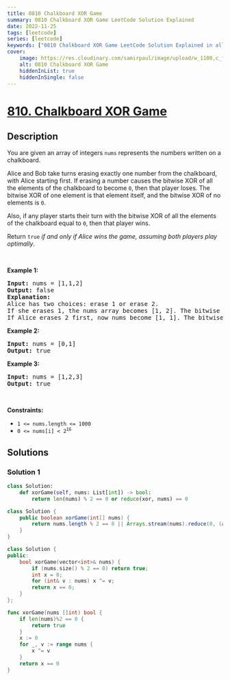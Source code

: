 ```yaml
---
title: 0810 Chalkboard XOR Game
summary: 0810 Chalkboard XOR Game LeetCode Solution Explained
date: 2022-11-25
tags: [leetcode]
series: [leetcode]
keywords: ["0810 Chalkboard XOR Game LeetCode Solution Explained in all languages", "0810 Chalkboard XOR Game", "LeetCode", "leetcode solution in Python3 C++ Java Go PHP Ruby Swift TypeScript Rust C# JavaScript C", "GeeksforGeeks", "InterviewBit", "Coding Ninjas", "HackerRank", "HackerEarth", "CodeChef", "TopCoder", "AlgoExpert", "freeCodeCamp", "Codeforces", "GitHub", "AtCoder", "Samir Paul"]
cover:
    image: https://res.cloudinary.com/samirpaul/image/upload/w_1100,c_fit,co_rgb:FFFFFF,l_text:Arial_75_bold:0810 Chalkboard XOR Game - Solution Explained/problem-solving.webp
    alt: 0810 Chalkboard XOR Game
    hiddenInList: true
    hiddenInSingle: false
---
```



# [810. Chalkboard XOR Game](https://leetcode.com/problems/chalkboard-xor-game)


## Description

<p>You are given an array of integers <code>nums</code> represents the numbers written on a chalkboard.</p>

<p>Alice and Bob take turns erasing exactly one number from the chalkboard, with Alice starting first. If erasing a number causes the bitwise XOR of all the elements of the chalkboard to become <code>0</code>, then that player loses. The bitwise XOR of one element is that element itself, and the bitwise XOR of no elements is <code>0</code>.</p>

<p>Also, if any player starts their turn with the bitwise XOR of all the elements of the chalkboard equal to <code>0</code>, then that player wins.</p>

<p>Return <code>true</code> <em>if and only if Alice wins the game, assuming both players play optimally</em>.</p>

<p>&nbsp;</p>
<p><strong class="example">Example 1:</strong></p>

<pre>
<strong>Input:</strong> nums = [1,1,2]
<strong>Output:</strong> false
<strong>Explanation:</strong> 
Alice has two choices: erase 1 or erase 2. 
If she erases 1, the nums array becomes [1, 2]. The bitwise XOR of all the elements of the chalkboard is 1 XOR 2 = 3. Now Bob can remove any element he wants, because Alice will be the one to erase the last element and she will lose. 
If Alice erases 2 first, now nums become [1, 1]. The bitwise XOR of all the elements of the chalkboard is 1 XOR 1 = 0. Alice will lose.
</pre>

<p><strong class="example">Example 2:</strong></p>

<pre>
<strong>Input:</strong> nums = [0,1]
<strong>Output:</strong> true
</pre>

<p><strong class="example">Example 3:</strong></p>

<pre>
<strong>Input:</strong> nums = [1,2,3]
<strong>Output:</strong> true
</pre>

<p>&nbsp;</p>
<p><strong>Constraints:</strong></p>

<ul>
	<li><code>1 &lt;= nums.length &lt;= 1000</code></li>
	<li><code>0 &lt;= nums[i] &lt; 2<sup>16</sup></code></li>
</ul>

## Solutions

### Solution 1

<!-- tabs:start -->

```python
class Solution:
    def xorGame(self, nums: List[int]) -> bool:
        return len(nums) % 2 == 0 or reduce(xor, nums) == 0
```

```java
class Solution {
    public boolean xorGame(int[] nums) {
        return nums.length % 2 == 0 || Arrays.stream(nums).reduce(0, (a, b) -> a ^ b) == 0;
    }
}
```

```cpp
class Solution {
public:
    bool xorGame(vector<int>& nums) {
        if (nums.size() % 2 == 0) return true;
        int x = 0;
        for (int& v : nums) x ^= v;
        return x == 0;
    }
};
```

```go
func xorGame(nums []int) bool {
	if len(nums)%2 == 0 {
		return true
	}
	x := 0
	for _, v := range nums {
		x ^= v
	}
	return x == 0
}
```

<!-- tabs:end -->

<!-- end -->
